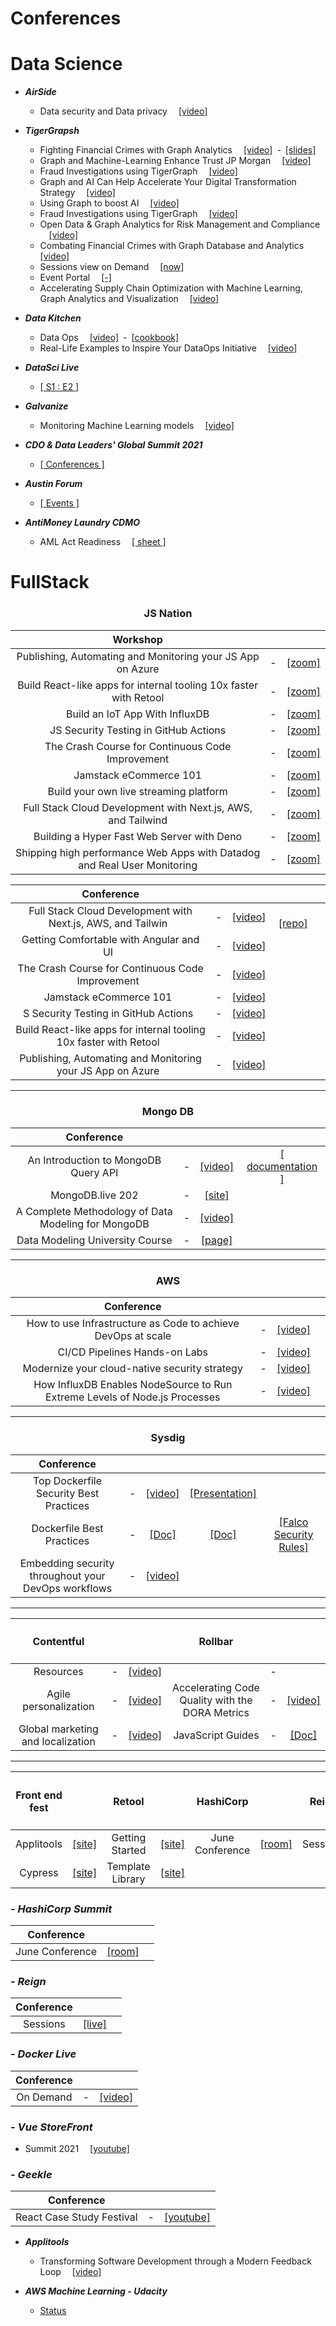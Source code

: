 # Conferences

# Data Science

- ***AirSide***
  - Data security and Data privacy &emsp;[\[video\]](https://airside.live/2021/OnDemand)
- ***TigerGrapsh***
  - Fighting Financial Crimes with Graph Analytics &emsp;[\[video\]](https://www.youtube.com/watch?v=I1e-DjWe2jQ)&ensp;-&ensp;[\[slides\]](https://info.tigergraph.com/hubfs/04.21.21%20Graph%20+%20AI%20Summit/Fighting%20Financial%20Crimes%20-%20Deep%20Dive%20_%20Graph%20AI%20Conference%204.22.21%20V1.pdf?utm_campaign=2020.05%20Graph%20Gurus%2051&utm_medium=email&_hsmi=128301586&_hsenc=p2ANqtz-_pDBjQIY_u9bpdxtMVbQkuPUOzv5apQqFJ6iMS3jrSJ9Kl-HoMLlqPm7nLrSRtqbU3wNZCP8ojMly9C3zCyK4IFhIfFCXptbQZIszjOVSO6IA5t7M&utm_content=128301586&utm_source=hs_email)
  - Graph and Machine-Learning Enhance Trust JP Morgan &emsp;[\[video\]](https://info.tigergraph.com/graph-ai-summit-spring-2021-brad-spiers?utm_campaign=2021%20Spring%20Graph%20AI%20Summit&utm_source=hs_email&utm_medium=email&utm_content=127217924&_hsenc=p2ANqtz-9fDZNBcVQvmg3Fug9C7YvYPB3PWk-6IrbYkxegH9EogRfMiit0TMRWlQBlSZTwnusjmj9G)
  - Fraud Investigations using TigerGraph &emsp;[\[video\]](https://info.tigergraph.com/graph-ai-summit-spring-2021-danny-clark?utm_campaign=2021%20Spring%20Graph%20AI%20Summit&utm_source=hs_email&utm_medium=email&utm_content=127217924&_hsenc=p2ANqtz-9fDZNBcVQvmg3Fug9C7YvYPB3PWk-6IrbYkxegH9EogRfMiit0TMRWlQBlSZTwnusjmj9G)
  - Graph and AI Can Help Accelerate Your Digital Transformation Strategy &emsp;[\[video\]](https://info.tigergraph.com/graph-ai-summit-spring-2021-noel-yuhanna?utm_campaign=2021%20Spring%20Graph%20AI%20Summit&utm_source=hs_email&utm_medium=email&utm_content=127217924&_hsenc=p2ANqtz-9fDZNBcVQvmg3Fug9C7YvYPB3PWk-6IrbYkxegH9EogRfMiit0TMRWlQBlSZTwnusjmj9G)
  - Using Graph to boost AI &emsp;[\[video\]](https://info.tigergraph.com/graph-ai-summit-spring-2021-using-graph-to-boost-ai?utm_campaign=2021%20Spring%20Graph%20AI%20Summit&utm_source=hs_email&utm_medium=email&utm_content=127217924&_hsenc=p2ANqtz--aWETQQLVBDb71FZNJxGax82_zwweFDfz2l2E6t81B6XHRlE0BjJUfOF4MmT0rMP-uflAk)
  - Fraud Investigations using TigerGraph &emsp;[\[video\]](https://info.tigergraph.com/graph-ai-summit-spring-2021-danny-clark?utm_campaign=2021%20Spring%20Graph%20AI%20Summit&utm_medium=email&_hsmi=124309730&_hsenc=p2ANqtz-8THDsKmg-0pYvHzvqIJOU6smYo3-c2WSmt-8BHBV6SD_fn69a8gDjjwwa90Cp_ZxZr89-rqlQKd3LZRN6d_cUgo52Crg&utm_content=124310817&utm_source=hs_email)
  - Open Data & Graph Analytics for Risk Management and Compliance &emsp;[\[video\]](https://info.tigergraph.com/graph-ai-summit-spring-2021-open-data-graph-analytics-for-risk-management-and-compliance?utm_campaign=2021%20Spring%20Graph%20AI%20Summit&utm_source=hs_email&utm_medium=email&utm_content=127217924&_hsenc=p2ANqtz--aWETQQLVBDb71FZNJxGax82_zwweFDfz2l2E6t81B6XHRlE0BjJUfOF4MmT0rMP-uflAk)
  - Combating Financial Crimes with Graph Database and Analytics &emsp;[\[video\]](https://info.tigergraph.com/graph-ai-summit-spring-2021-combating-financial-crimes-with-graph-databases-and-analytics?utm_campaign=2021%20Spring%20Graph%20AI%20Summit&utm_source=hs_email&utm_medium=email&utm_content=127217924&_hsenc=p2ANqtz--aWETQQLVBDb71FZNJxGax82_zwweFDfz2l2E6t81B6XHRlE0BjJUfOF4MmT0rMP-uflAk)
  - Sessions view on Demand &emsp;[\[now\]](https://www.tigergraph.com/graphaisummit/?utm_campaign=2021%20Spring%20Graph%20AI%20Summit&utm_source=hs_email&utm_medium=email&utm_content=127217924&_hsenc=p2ANqtz--aWETQQLVBDb71FZNJxGax82_zwweFDfz2l2E6t81B6XHRlE0BjJUfOF4MmT0rMP-uflAk)
  - Event Portal &emsp;[\[-\]](https://pheedloop.com/graphaisummit/login/auth/?redirect=/graphaisummit/virtual/?utm_campaign=2021%20Spring%20Graph%20AI%20Summit&utm_source=hs_email&utm_medium=email&utm_content=127217924&_hsenc=p2ANqtz-9fDZNBcVQvmg3Fug9C7YvYPB3PWk-6IrbYkxegH9EogRfMiit0TMRWlQBlSZTwnusjmj9G)
  - Accelerating Supply Chain Optimization with Machine Learning, Graph Analytics and Visualization &emsp;[\[video\]](https://www.youtube.com/watch?v=_6d0-25FhIA)

- ***Data Kitchen***
  - Data Ops &emsp;[\[video\]](https://email.datakitchen.io/e2t/tc/MWsNnF3TpSqW6vl2hx6BBxR8W70RWGB4rNB3kN58csQm5nxHXV3Zsc37CgVR3W2WtYfW6J-kMdW5wn_X42yh2kQW2hrJtj3BLy2rW14nS5C1LGf7RN1tNllNLx6YTW5Q6KHZ2X_mxKW2VD_rx22tsvJW4f7hTY9bkLf4W8zSRGt3B8kYyW7QMS9l4CW4wQW5PgRb63lWrRMW38RMwM9bdNH9W3_fJcp1lLvGKW6K5cYF5sDPmlW1SVGVy73v88CMk5YV6cPxb5N5Rr3W8LzG6bW3CTZgh58WGztW4W3H1j5S1xZhTnzK613bh7lW5Xx2GJ29n8LnW970m3Q2jtSXVW47MZ-s5h8PfkW1Jmgs547nstPW42gDf-3YgqJ-V_6BxQ7Z8x4dW7Ld16l8rB5VjW1cYxM96DnTS5W7z1HQQ6BMD0dVkfhQq69jgkGW3h90lh5hZ-T0W47tM7l4-V1_jW7w-Py45wF2RxW6GF4WC8zzTMFW3HKcHd26c_VqW20vC7s2_l1ncVKY8nG5cmThTW5dx79S4SbPVYW5wBC5G3LH0mTW3bmf1-2fTjNWV9H9Sv8gt4g0W8wJgMm85Q4X5W8tx2JG31ZP4WW1ZRk9g4s_kqY3fJ41)&ensp;-&ensp;[\[cookbook\]](https://email.datakitchen.io/e2t/tc/MWsNnF3TpSqW6vl2hx6BBxR8W70RWGB4rNB3kN58csQ33p_9rV1-WJV7CgK7LW3JVzB04V8WDzN6szbY5PDXKhW56hs4q6z_Cb_W7gZswy2kfWlKV5D8Kz1TXMX-W4dd-Bs8v2Y7qW1Cl4rg1TXjjHW4ZQ0BL5Qxs2CN8Zh1Ftb0j0lW35Z2yf8ZPKRQW8h-DtQ1TqB62W8H5kfM669hf8W6CLC1p6ydWBPW24d1Lr3L9y3dW3Hj4fT4WxPQ4W1GTLYx4hhPhlW81ygFf4rXHM0VQtVkj4pWMzqW346-2s3PPgKGN5btM5cH_93dW120ZWD6mkBQ6N8czXDzTsBfvW6zLZNv5ZB-hjW1tNbWQ4cKXr4W2L8GKB6_zvZBW3j_w-J61KHqB36P31)
  - Real-Life Examples to Inspire Your DataOps Initiative &emsp;[\[video\]](https://email.datakitchen.io/e2t/tc/VVNRVM5xrjyMW3f251b14x381W8QwHkG4t0gLDN7zrx1B3p_9LV1-WJV7CgSN7W2M85dZ2ZPd_PW2nPfMJ48C3nFW762X661hfB2rW7DwF_376skdCN7Xx6TFP-NrcW1FNBBS7W4n9lW15Bp1T44b3lmW1PN5NL4y51H7W6z3_YP8_J0R7W4jMmfp4K19TfVG9RD_7htmhxW50N8-r4xv6-xVhKZ-n2X0ZL3VPZCtZ2XP9h9VPQTdW8S4N-lW2bF_wP31qxn8W8Yc7V175kGm-W8PyNz_3Bdn2FV6WkC21TkP6jW1XHkNH53QxRNW74srwJ2KFYP5W127wPr5YVgqMW6_-3bR7bL62RW3VrHmC6dlwThW11dqmt3WMc8ZW5rNdvH8YcpjzW622hGq5Cs9wXW5KxVHZ1RNr2D313f1)  

- ***DataSci Live***
  - [\[ S1 : E2 \]](https://clicks.eventbrite.com/f/a/dFfeOWXLOpzRZlzLyj9hrA~~/AAQxAQA~/RgRig8k6P0QyaHR0cHM6Ly93d3cueW91dHViZS5jb20vd2F0Y2g_dj1YSDdiaHVTT05sVSZ0PTY1M3NXA3NwY0IKYKC6laJgxN-Ce1IZZGFuaWVsbmFyYW5qb0BwdXJzdWl0Lm9yZ1gEAAAAAA~~)
- ***Galvanize***
  - Monitoring Machine Learning models &emsp;[\[video\]](https://zoom.us/rec/play/wmt6GxsYfG3DRfwWvCAkBnGO7fhNHG4wK00RZ-WvnJWZR0132ANGB9noxzAwUu_2FejgIZnnRoBdvRcb.bnVjQcd2dlIKrE8k)
- ***CDO & Data Leaders' Global Summit 2021***
  - [\[ Conferences \]](http://edmc.informz.net/z/cjUucD9taT0xMDA0NDg4MiZwPTEmdT0xMTU2OTM0OTY5JmxpPTg3MDIxNjY0/index.html)
- ***Austin Forum***
  - [\[ Events \]](https://www.austinforum.org/events.html)   
- ***AntiMoney Laundry CDMO***
  - AML Act Readiness &emsp;[\[ sheet \]](https://info.mastechinfotrellis.com/hubfs/AML%20Vault-2.pdf?utm_campaign=AML-Bonfire%20&utm_medium=email&_hsmi=131635247&_hsenc=p2ANqtz-8_WIcj-xe7QkYKZO1SWoZjWXrTC1aF5bB8Asq3tzSruq-rA3AJPi5TuYSMVFcRAb-txv5g2lpsgps3eOplZWuZZGfJ4x-SCsQNclIa3oUpja5stW4&utm_content=131635247&utm_source=hs_automation) 


# FullStack

<div align="center"><h3><b>JS Nation</b></h3></div>
<div align="center">
  
| Workshop |   |   |
|:-----------------:|:-:|:---------:|
|Publishing, Automating and Monitoring your JS App on Azure| - |[\[zoom\]](https://gitnation.zoom.us/rec/share/pf-8wvlSS6-rE3RkVvJ1EtXQXHPFGaEltVtPaO1PO6Dd7sxiMmYL1TeWTlmNPa8l.FQtC94vQdIsW4aXY)|
|Build React-like apps for internal tooling 10x faster with Retool | - |[\[zoom\]](https://gitnation.zoom.us/rec/share/JnwkRdCS8fvNklY4ogjB9v8sOF0egXUx96DNQjT4PaNE3a_77viK6Drn-yvr652u.DqiXpIFfLUeQxKMj)|
|Build an IoT App With InfluxDB| - |[\[zoom\]](https://gitnation.zoom.us/rec/share/J7K4BBudw2bl2ViQUAySVazxt1cNlKyA1y3cnqfkYlkvXosoStUZYEty4Ra1mSTF.25FFPGBxHJIF-foD)|
|JS Security Testing in GitHub Actions| - |[\[zoom\]](https://gitnation.zoom.us/rec/share/JQ_PtEeLNQ65pKsGbCG0SqjhzcetVyAX9LdBrCyGH1U48UpJ-wrf018Q5fjs3s4L.gYhq-M4Y7DdsQt8p)|
|The Crash Course for Continuous Code Improvement | - |[\[zoom\]](https://gitnation.zoom.us/rec/share/4dBdjU1zQm3jeNKgPTHu5uZMlneA0pLVAPKcAtxWketXU9cIpCIQFPPRT0z4EkGq.J7X5TxyjZuXmg1Vz)|
|Jamstack eCommerce 101| - |[\[zoom\]](https://gitnation.zoom.us/rec/share/L1IYENbViamMOyuouhuAzEoNPSquH7N-waxqUDTESx_tG6l1HHlH1F89XWZ3V08n.CdjAnVmq0NAW39Hg)|
|Build your own live streaming platform| - |[\[zoom\]](https://gitnation.zoom.us/rec/share/iS2n66O_BaKl2d4WJYpxn_tcUlr7aOzUJKsOUpFw7S6UlvTW-wzgrTDdgC4bgk9e.Gh5yzp85yAP6zF-j)|
|Full Stack Cloud Development with Next.js, AWS, and Tailwind| - |[\[zoom\]](https://gitnation.zoom.us/rec/share/SM9XmLVJMXkEdBZpDvta9VLu8eCPqlBoIgJOSFcWQUeN-bx6drLb0dEHjhUQfA3D.bLGbqrh4KisSv_7X)|
|Building a Hyper Fast Web Server with Deno | - |[\[zoom\]](https://gitnation.zoom.us/rec/share/8E9K4orTKNByCpk00xfV-jSCsWjQefvE2eV-maVq6nMecGmnv3rZR1ibdMwMKVyT.CJ19qlpATwb-PC-g)|
|Shipping high performance Web Apps with Datadog and Real User Monitoring| - |[\[zoom\]](https://gitnation.zoom.us/rec/share/e1qF682f9HlRqoJsNZ_lrCdeCfRx-ZJs3tx5Vkeik3wjgDl2jJ4VfDup5M2sLKZJ.7onpqAzAw0CYitZz)|

</div>

<div align="center">

|Conference|   |   |   |
|:--------:|:-:|:-:|:-:|
|Full Stack Cloud Development with Next.js, AWS, and Tailwin&ensp;| - |[\[video\]](https://gitnation.zoom.us/rec/share/-DDtq6M4FS5TMazprT2QUQ4lfTv_n0YX9-k3bKAUGdmqhMK-JyP-reJN5MURZAtZ.AVMvb7LP5xPv_ap-)|&emsp;[\[repo\]](https://github.com/dabit3/next.js-amplify-workshop#getting-started---creating-the-nextjs-application)&emsp;|
|Getting Comfortable with Angular and UI&ensp;| - |[\[video\]](https://gitnation.zoom.us/rec/share/imJKWcDRL6BMX4lwnXWTk7OKRSJyV7xZ25PP_ViZ5VYrQF1BiIcyI1VkDcetCNih.uHyRySBPTHt_N1BL)| |
|The Crash Course for Continuous Code Improvement&ensp;| - |[\[video\]](https://gitnation.zoom.us/rec/share/4dBdjU1zQm3jeNKgPTHu5uZMlneA0pLVAPKcAtxWketXU9cIpCIQFPPRT0z4EkGq.J7X5TxyjZuXmg1Vz)| |
|Jamstack eCommerce 101&ensp;| - |[\[video\]](https://gitnation.zoom.us/rec/share/L1IYENbViamMOyuouhuAzEoNPSquH7N-waxqUDTESx_tG6l1HHlH1F89XWZ3V08n.CdjAnVmq0NAW39Hg)| |
|S Security Testing in GitHub Actions&ensp;| - |[\[video\]](https://gitnation.zoom.us/rec/share/JQ_PtEeLNQ65pKsGbCG0SqjhzcetVyAX9LdBrCyGH1U48UpJ-wrf018Q5fjs3s4L.gYhq-M4Y7DdsQt8p)| |
|Build React-like apps for internal tooling 10x faster with Retool&ensp;| - |[\[video\]](https://gitnation.zoom.us/rec/share/Q-4CJ9aJs8X21E0S65crCGvZ48zly1aClgGAGdya9NV5rfDIyp1RlEuSON7e43as.27O_60ftPLAj_ExK)| |
|Publishing, Automating and Monitoring your JS App on Azure&ensp;| - |[\[video\]](https://gitnation.zoom.us/rec/share/C9KrMQranjmwo6Pk7YVciqksGtjffNJG7tU87O4j7Gc5Nv8y8BH_5XJvb9H_UjcI.yvkAdB64QI0ccns8)| |

</div>


<hr />


<div align="center"><h3><b>Mongo DB</b></h3></div>
<div align="center">

| Conference |   |   |   |
|:----------:|:-:|:-:|:-:|
|An Introduction to MongoDB Query API| - |[\[video\]](https://www.mongodb.com/presentations/an-introduction-to-mongodb-query-api-webinar-recording-na?p=607f1965b1a6404e1b57972b&utm_campaign=Int_WB_Intro%20to%20MongoDB%20API_04_21_WW_Follow%20up%20%28NA%29&utm_medium=email&utm_source=eloqua&utm_term=%5BWebinar%20Recording%5D%20An%20Introduction%20to%20MongoDB%20Query%20API%20Webinar)|[\[ documentation \]](https://docs.mongodb.com/manual/crud/?utm_campaign=Int_WB_Intro%20to%20MongoDB%20API_04_21_WW_Follow%20up%20%28NA%29&utm_medium=email&utm_source=eloqua&utm_term=%5BWebinar%20Recording%5D%20An%20Introduction%20to%20MongoDB%20Query%20API%20Webinar)
|MongoDB.live 202| - |[\[site\]](https://www.mongodb.com/live/agenda?utm_campaign=Int_MW_MongoDB.live_07_21_WW_Agenda%20Announced%20REGISTRANTS&utm_medium=email&utm_source=eloqua&utm_term=%C3%B0%C2%9F%C2%93%C2%A3%20It%27s%20here%21%20See%20the%20full%20session%20agenda%20for%20MongoDB.live)| |
|A Complete Methodology of Data Modeling for MongoDB| - |[\[video\]](https://www.mongodb.com/presentations/a-complete-methodology-of-data-modeling-for-mongodb?utm_campaign=int_en_mid_funnel_nurture_developer_technical_user_101_08_20_ww)| |
|Data Modeling University Course| - |[\[page\]](https://university.mongodb.com/courses/M320/about?utm_campaign=int_en_mid_funnel_nurture_developer_technical_user_101_08_20_ww)| |

</div>



<hr />



<div align="center"><h3><b>AWS</b></h3></div>
<div align="center">

| Conference |   |   |   |
|:----------:|:-:|:-:|:-:|
|How to use Infrastructure as Code to achieve DevOps at scale| - |[\[video\]](https://pages.awscloud.com/awsmp-h2-dev-infrastructure-as-code-for-devops-at-scale-ty.html)|
|CI/CD Pipelines Hands-on Labs| - |[\[video\]](https://pages.awscloud.com/awsmp-wsm-dev-workshop-series-module2-cicd-pipelines-ty.html)|
|Modernize your cloud-native security strategy| - |[\[video\]](https://info.sysdig.com/MDY3LVFaVC04ODEAAAF9dvjYMIiunspCrLZ45JCgrecBHMRyFSB-MPalvvIo-2PwzJf-4B4rVI_8R83smr5vg7zTlxU=)|
|How InfluxDB Enables NodeSource to Run Extreme Levels of Node.js Processes| - |[\[video\]](https://www.influxdata.com/resources/how-influxdb-enables-nodesource-to-run-extreme-levels-of-node-js-processes/?utm_source=nurture&utm_medium=email&utm_campaign=2021-06-09_spnsr-webinar_jsnation_gitnation&utm_content=sequence)|  

</div>



<hr />



<div align="center"><h3><b>Sysdig</b></h3></div>
<div align="center">

| Conference |   |   |   |   |   
|:----------:|:-:|:-:|:-:|:-:|
|Top Dockerfile Security Best Practices| - |[\[video\]](https://sysdig.com/resources/webinars/top-dockerfile-best-practices/?mkt_tok=MDY3LVFaVC04ODEAAAF9cadLblxYI8czYgsrduWZIlnUDuF5QH4QShZY2uhucuJwhXlera5-lHA-oZjNXIJ1lhhJd7SOgjLxVSLVWW7DU31odcAgvMm9lnpGUXS1IQg)|[\[Presentation\]](https://sysdig.com/blog/dockerfile-best-practices/?mkt_tok=MDY3LVFaVC04ODEAAAF9cadLbunZy8GyRtzyKb7TX37eiD3guHeHI8tQvDnRO1D2I0rxd63qKb4-i3uNdSOBqzIpJ8BJs1j9498qaod9KEDKruNpww9JI1TaZmY-6Sg)|
|Dockerfile Best Practices| - |[\[Doc\]](https://dig.sysdig.com/c/pf-2020-container-security-snapshot?x=u_WFRi&topic=Kubernetes)|[\[Doc\]](https://dig.sysdig.com/c/pf-ebook-monitoring-docker-containers?x=u_WFRi&utm_source=gated-organic&utm_medium=website)|[\[Falco Security Rules\]](https://sysdig.com/blog/docker-falco-security/)|
|Embedding security throughout your DevOps workflows| - |[\[video\]](https://info.sysdig.com/MDY3LVFaVC04ODEAAAF9vxHAjSyMsLkwpHpwmx0SZ4hTfAiQ9HnDMfWhRwJUbyALePfOsZztMrbM6-H2g4PNMf2FBhE=)| | |

</div>




<hr />




<div align="center">

| <h4><b>Contentful</b></h4> |   |   | <h4><b>Rollbar</b></h4> |   |   |
|:----------:|:-:|:-:|:----------:|:-:|:-:|
|Resources| - |[\[video\]](https://www.contentful.com/resources/compose-and-launch/watch/?utm_medium=email&utm_source=newsletter&utm_campaign=may-2021-pre-customer-newsletter&utm_content=compose-and-launch&mkt_tok=NTk3LVBXUC0xNTYAAAF9KQ3DZVGIikp4lOMibeAFHQYvA1IxOhb7XdhXGK5UTOJD2IBzKHRIxol4RoD-f229Anj-8YScR7P4Qg6P-f0JhW8KW-HIUD0x1hfS5HM59Ob8) | | - | |
|Agile personalization| - |[\[video\]](https://www.contentful.com/resources/agile-personalization-uniform-webinar/watch/)|Accelerating Code Quality with the DORA Metrics| - |[\[video\]](https://www.youtube.com/watch?v=J9FbG-BNdAM)|
|Global marketing and localization| - |[\[video\]](https://www.contentful.com/resources/product-demo-global-marketing-localization/?utm_medium=email&utm_source=newsletter&utm_campaign=june-2021-pre-customer-newsetter&utm_content=product-demo&mkt_tok=NTk3LVBXUC0xNTYAAAF9uUB_d-CDjEhcAKhKzAl-Z98M5lTQew7fUTwD4nxSgFl7us4C9NR-EUutsze-phBjs7uTH4aCQa5TNXWYwVKyyuRGLicFPC_ZBujmLcbMstvv)|JavaScript Guides| - |[\[Doc\]](https://rollbar.com/guides/javascript/?utm_campaign=growth-gitnation-the-welcome-email&utm_medium=email&_hsmi=134586061&_hsenc=p2ANqtz-_GhoS4JdtGJCG_MaUKTM222QgiSClBPPhGaSkPaEbELqRXfKcf0JFp6nsyJG2lt0ZjBMmdH7QSTl38kR9qzaebredEVxuT-SIKdSoyCU2w9DaxbwY&utm_source=hubspot)  |

</div>


<hr />


<div align="center">

| <h4><b>Front end fest</b></h4> |  | <h4><b>Retool</b></h4> |   | <h4><b>HashiCorp</b></h4> |  | <h4><b>Reign</b></h4> |   |
|:----------:|:-:|:----------:|:-:|:----------:|:-:|:----------:|:-:|
|Applitools|[\[site\]](https://www.youtube.com/playlist?list=PLkqF-NUszJY5NJJwIfFezmKLG8j6AEpKD)|Getting Started|[\[site\]](https://docs.retool.com/docs/quickstart)|June Conference|[\[room\]](https://live.hashiconf.com/schedule) |Sessions|[\[live\]](https://headless-week-latam.reign.cl/es/)|
|Cypress|[\[site\]](https://www.youtube.com/playlist?list=PL8GlT7H3xOcIXrl0nXmyDBYztCKcVqQQg)|Template Library|[\[site\]](https://retool.com/templates/?utm_medium=email&_hsmi=126376023&_hsenc=p2ANqtz-89uHxvVgP_TJFvAbCj6rwPSQg5tW4t59GaEv6xtEp4cRByxbieWteBU0kwCs57XdBVbGuIc-3sDJcFRlOBwL7LMWoIGxkQtJbCMo6GPm2bceBN3z8&utm_content=126376023&utm_source=hs_automation)|
  
</div>





### - ***HashiCorp Summit***

| Conference |   |   |
|:----------:|:-:|:-:|
|June Conference|[\[room\]](https://live.hashiconf.com/schedule) |

### - ***Reign***

| Conference |   |   |
|:----------:|:-:|:-:|
|Sessions|[\[live\]](https://headless-week-latam.reign.cl/es/)|





### - ***Docker Live***

| Conference |   |   |
|:----------:|:-:|:-:|
|On Demand| - |[\[video\]](https://email.docker.com/OTI5LUZKTC0xNzgAAAF9cPStRpKHp2gusiwlPFBazQYEWeDjm5ltptEvn30ews01qOqBkQd_-_K2s8Li_Qa9x_WP2g0=)|



### - ***Vue StoreFront***


  - Summit 2021 &emsp;[\[youtube\]](https://www.youtube.com/playlist?list=PLIDwzUVxSXjOogIRgKI-RLXw40oce86W2) 

### - ***Geekle***

| Conference |   |   |
|:----------:|:-:|:-:|
|React Case Study Festival| - |[\[youtube\]](https://www.youtube.com/playlist?list=PLnQIVBzL8WX4mocytpMsdKgsN_jh60qKN)|






- ***Applitools***
  - Transforming Software Development through a Modern Feedback Loop &emsp;[\[video\]](https://www.brighttalk.com/webcast/6505/491756?utm_campaign=communication_viewer_followup&utm_medium=email&utm_source=brighttalk-transact&utm_content=webcast)  

- ***AWS Machine Learning - Udacity***
  - [Status](https://admissions.udacity.com/apply/aws-machine-learning-scholarship/submitted) 
